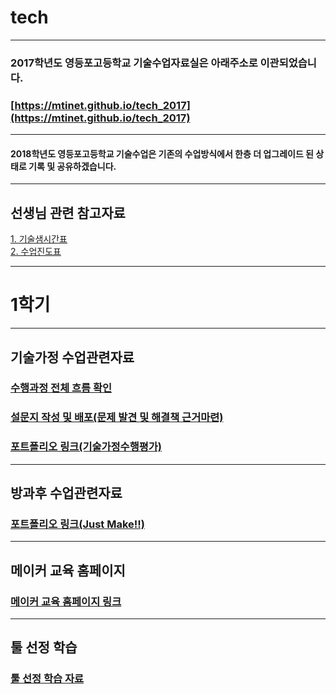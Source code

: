 # tech

---
### 2017학년도 영등포고등학교 기술수업자료실은 아래주소로 이관되었습니다.
### [https://mtinet.github.io/tech_2017](https://mtinet.github.io/tech_2017)
---

#### 2018학년도 영등포고등학교 기술수업은 기존의 수업방식에서 한층 더 업그레이드 된 상태로 기록 및 공유하겠습니다.

---
## 선생님 관련 참고자료  
[1. 기술샘시간표](https://docs.google.com/presentation/d/1cZBqFEM6TFwYWozuRCxk6w1wVA_qyewKyz1brHTgCTk/edit?usp=sharing)  
[2. 수업진도표](https://docs.google.com/spreadsheets/d/1Y4UdMS10-5NANqBnaJ6zahdKoBv2QZJrjM1S3dW5M2c/edit?usp=sharing)  

---
# 1학기  
---
## 기술가정 수업관련자료  
### [수행과정 전체 흐름 확인](https://1drv.ms/x/s!AuczxMq8lCmfrwP9RUObAANyusyG)  
### [설문지 작성 및 배포(문제 발견 및 해결책 근거마련)](https://goo.gl/spgS83)  
### [포트폴리오 링크(기술가정수행평가)](https://goo.gl/t265cf)  

---
## 방과후 수업관련자료  
### [포트폴리오 링크(Just Make!!)](https://goo.gl/K7QqCF)  

---
## 메이커 교육 홈페이지 
### [메이커 교육 홈페이지 링크](https://sites.google.com/view/mtinet/%ED%99%88)

---
## 툴 선정 학습  
### [툴 선정 학습 자료](https://goo.gl/KQvZLY)
